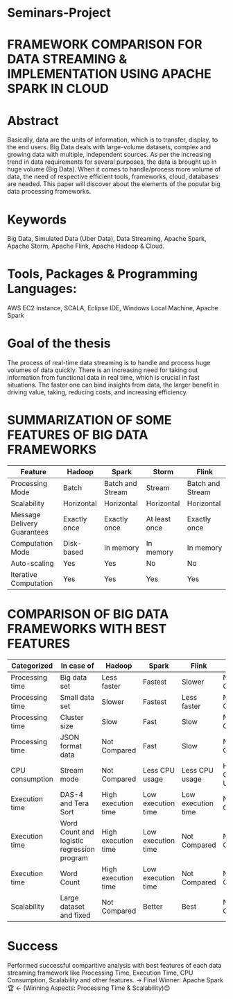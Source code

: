 # Seminars-Project

# FRAMEWORK COMPARISON FOR DATA STREAMING & IMPLEMENTATION USING APACHE SPARK IN CLOUD

# Abstract
Basically, data are the units of information, which is to transfer, display, to the end users. Big Data deals with large-volume datasets, complex and growing data with multiple, independent sources. As per the increasing trend in data requirements for several purposes, the data is brought up in huge volume (Big Data). When it comes to handle/process more volume of data, the need of respective efficient tools, frameworks, cloud, databases are needed. This paper will discover about the elements of the popular big data processing frameworks.

# Keywords
Big Data, Simulated Data (Uber Data), Data Streaming, Apache Spark, Apache Storm, Apache Flink, Apache Hadoop & Cloud.

# Tools, Packages & Programming Languages:
AWS EC2 Instance, SCALA, Eclipse IDE, Windows Local Machine, Apache Spark

# Goal of the thesis 
The process of real-time data streaming is to handle and process huge volumes of data quickly. There is an increasing need for taking out information from functional data in real time, which is crucial in fast situations. The faster one can bind insights from data, the larger benefit in driving value, taking, reducing costs, and increasing efficiency.

# SUMMARIZATION OF SOME FEATURES OF BIG DATA FRAMEWORKS

| Feature | Hadoop | Spark | Storm | Flink |
|---|---|---|---|---|
| Processing Mode | Batch | Batch and Stream | Stream | Batch and Stream |
| Scalability | Horizontal | Horizontal | Horizontal | Horizontal |
| Message Delivery Guarantees | Exactly once | Exactly once | At least once | Exactly once |
| Computation Mode | Disk-based | In memory | In memory | In memory |
| Auto-scaling | Yes | Yes | No | No |
| Iterative Computation | Yes | Yes | Yes | Yes |

# COMPARISON OF BIG DATA FRAMEWORKS WITH BEST FEATURES
| Categorized                       | In case of              | Hadoop       | Spark       | Flink      | Storm             |
|-----------------------------------|-------------------------|--------------|-------------|------------|-------------------|
| Processing time                   | Big data set            | Less faster  | Fastest     | Slower     | Not Compared      |
| Processing time                   | Small data set          | Slower       | Fastest     | Less faster| Not Compared      |
| Processing time                   | Cluster size            | Slow         | Fast        | Slow       | Not Compared      |
| Processing time                   | JSON format data        | Not Compared | Fast        | Slow       | Not Compared      |
| CPU consumption                   | Stream mode             | Not Compared | Less CPU usage | Less CPU usage | Highest CPU Usage |
| Execution time                    | DAS-4 and Tera Sort     | High execution time | Low execution time | Low execution time | Not Compared |
| Execution time                    | Word Count and logistic regression program | High execution time | Low execution time | Not Compared | Not Compared |
| Execution time                    | Word Count              | High execution time | Low execution time | Not Compared | Not Compared |
| Scalability                       | Large dataset and fixed | Not Compared | Better      | Best       | Not Compared      |

# Success 
Performed successful comparitive analysis with best features of each data streaming framework like Processing Time, Execution Time, CPU Consumption, Scalability and other features.
-> Final Winner: Apache Spark 🏆 <- (Winning Aspects: Processing Time & Scalability)😊
  
